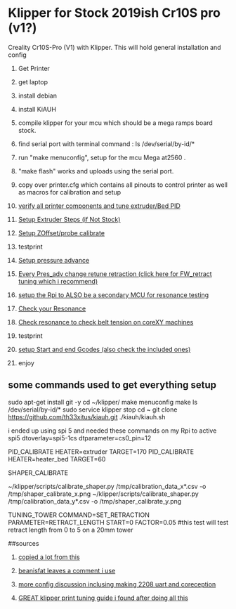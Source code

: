 # Klipper for Stock 2019ish Cr10S pro (v1?)

Creality Cr10S-Pro (V1) with Klipper. This will hold general installation and config

1. Get Printer 
2. get laptop
3. install debian
4. install KiAUH
4. compile klipper for your mcu which should be a mega ramps board stock.
5. find serial port with terminal command : ls /dev/serial/by-id/*
5. run "make menuconfig", setup for the mcu Mega at2560 .
7. "make flash" works and uploads using the serial port.

8. copy over printer.cfg which contains all pinouts to control printer as well as macros for calibration and setup
9. [verify all printer components and tune extruder/Bed PID](https://github.com/Klipper3d/klipper/blob/master/docs/Config_checks.md) 
10. [Setup Extruder Steps (if Not Stock)](https://www.klipper3d.org/Rotation_Distance.html)
11. [Setup ZOffset/probe calibrate](https://github.com/Klipper3d/klipper/blob/master/docs/Probe_Calibrate.md)
12. testprint
13. [Setup pressure advance](https://github.com/Klipper3d/klipper/blob/master/docs/Pressure_Advance.md)
14. [Every Pres_adv change retune retraction (click here for FW_retract tuning which i recommend)](https://www.printables.com/model/236366-klipper-stringing-test-with-firmware-retraction)
15. [setup the Rpi to ALSO be a secondary MCU for resonance testing](https://www.klipper3d.org/RPi_microcontroller.html)
16. [Check your Resonance](https://github.com/Klipper3d/klipper/blob/master/docs/Resonance_Compensation.md)
17. [Check resonance to check belt tension on coreXY machines](https://www.ifixit.com/Guide/Adding+ADXL345+Accelerometer/147745)
18. testprint
19. [setup Start and end Gcodes (also check the included ones)](https://allpro3d.com/quick-tip-start-and-end-gcode-in-klipper/)
20. enjoy

## some commands used to get everything setup 
sudo apt-get install git -y
cd ~/klipper/
make menuconfig
make
ls /dev/serial/by-id/*
sudo service klipper stop
cd ~
git clone https://github.com/th33xitus/kiauh.git
./kiauh/kiauh.sh

i ended up using spi 5 and needed these commands on my Rpi to active spi5
dtoverlay=spi5-1cs
dtparameter=cs0_pin=12

PID_CALIBRATE HEATER=extruder TARGET=170
PID_CALIBRATE HEATER=heater_bed TARGET=60

SHAPER_CALIBRATE

~/klipper/scripts/calibrate_shaper.py /tmp/calibration_data_x*.csv -o /tmp/shaper_calibrate_x.png
~/klipper/scripts/calibrate_shaper.py /tmp/calibration_data_y*.csv -o /tmp/shaper_calibrate_y.png

TUNING_TOWER COMMAND=SET_RETRACTION PARAMETER=RETRACT_LENGTH START=0 FACTOR=0.05 #this test will test retract length from 0 to 5 on a 20mm tower

##sources
1. [copied a lot from this](https://www.reddit.com/r/coreception/comments/peyx17/fluidd_config_for_klipper_guide_and_also_just/)

2. [beanisfat leaves a comment i use](https://www.reddit.com/r/coreception/comments/nhtl3p/klipper_tmc2208_config_for_stock_printer/)

3. [more config discussion inclusing making 2208 uart and coreception](https://www.reddit.com/r/coreception/comments/k619b1/klipper_on_elfcoreception/)

4. [GREAT klipper print tuning guide i found after doing all this](https://github.com/AndrewEllis93/Print-Tuning-Guide#extrusion-multiplier)
